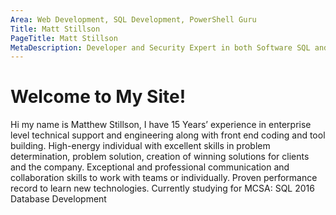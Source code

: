 ```yaml
---
Area: Web Development, SQL Development, PowerShell Guru
Title: Matt Stillson
PageTitle: Matt Stillson
MetaDescription: Developer and Security Expert in both Software SQL and .Net Frame works.
---
```

# Welcome to My Site!
Hi  my name is Matthew Stillson, I have 15 Years’ experience in enterprise level technical support and engineering along with front end coding and tool building. High-energy individual with excellent skills in problem determination, problem solution, creation of winning solutions for clients and the company. Exceptional and professional communication and collaboration skills to work with teams or individually. Proven performance record to learn new technologies. Currently studying for MCSA: SQL 2016 Database Development